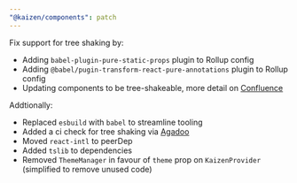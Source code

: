 ```yaml
---
"@kaizen/components": patch
---
```


Fix support for tree shaking by:
- Adding `babel-plugin-pure-static-props` plugin to Rollup config
- Adding `@babel/pugin-transform-react-pure-annotations` plugin to Rollup config
- Updating components to be tree-shakeable, more detail on [Confluence](https://cultureamp.atlassian.net/wiki/spaces/DesignSystem/pages/3320647009/Tree+Shaking)

Addtionally:
- Replaced `esbuild` with `babel` to streamline tooling
- Added a ci check for tree shaking via [Agadoo](https://github.com/Rich-Harris/agadoo)
- Moved `react-intl` to peerDep
- Added `tslib` to dependencies
- Removed `ThemeManager` in favour of `theme` prop on `KaizenProvider` (simplified to remove unused code)
